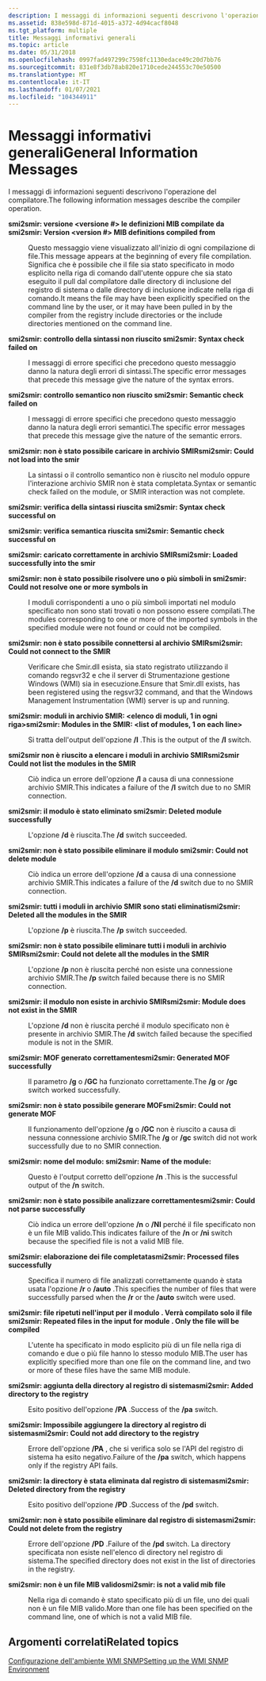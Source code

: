 ```yaml
---
description: I messaggi di informazioni seguenti descrivono l'operazione del compilatore.
ms.assetid: 838e598d-871d-4015-a372-4d94cacf8048
ms.tgt_platform: multiple
title: Messaggi informativi generali
ms.topic: article
ms.date: 05/31/2018
ms.openlocfilehash: 0997fad497299c7598fc1130edace49c20d7bb76
ms.sourcegitcommit: 831e8f3db78ab820e1710cede244553c70e50500
ms.translationtype: MT
ms.contentlocale: it-IT
ms.lasthandoff: 01/07/2021
ms.locfileid: "104344911"
---
```

# <a name="general-information-messages"></a><span data-ttu-id="7fb72-103">Messaggi informativi generali</span><span class="sxs-lookup"><span data-stu-id="7fb72-103">General Information Messages</span></span>

<span data-ttu-id="7fb72-104">I messaggi di informazioni seguenti descrivono l'operazione del compilatore.</span><span class="sxs-lookup"><span data-stu-id="7fb72-104">The following information messages describe the compiler operation.</span></span>

<dl> <dt>

<span data-ttu-id="7fb72-105"><span id="smi2smir__Version__version____MIB_definitions_compiled_from__file_name_"></span><span id="smi2smir__version__version____mib_definitions_compiled_from__file_name_"></span><span id="SMI2SMIR__VERSION__VERSION____MIB_DEFINITIONS_COMPILED_FROM__FILE_NAME_"></span>**smi2smir: versione <versione \#> le definizioni MIB compilate da <file name>**</span><span class="sxs-lookup"><span data-stu-id="7fb72-105"><span id="smi2smir__Version__version____MIB_definitions_compiled_from__file_name_"></span><span id="smi2smir__version__version____mib_definitions_compiled_from__file_name_"></span><span id="SMI2SMIR__VERSION__VERSION____MIB_DEFINITIONS_COMPILED_FROM__FILE_NAME_"></span>**smi2smir: Version <version \#> MIB definitions compiled from <file name>**</span></span>
</dt> <dd>

<span data-ttu-id="7fb72-106">Questo messaggio viene visualizzato all'inizio di ogni compilazione di file.</span><span class="sxs-lookup"><span data-stu-id="7fb72-106">This message appears at the beginning of every file compilation.</span></span> <span data-ttu-id="7fb72-107">Significa che è possibile che il file sia stato specificato in modo esplicito nella riga di comando dall'utente oppure che sia stato eseguito il pull dal compilatore dalle directory di inclusione del registro di sistema o dalle directory di inclusione indicate nella riga di comando.</span><span class="sxs-lookup"><span data-stu-id="7fb72-107">It means the file may have been explicitly specified on the command line by the user, or it may have been pulled in by the compiler from the registry include directories or the include directories mentioned on the command line.</span></span>

</dd> <dt>

<span data-ttu-id="7fb72-108"><span id="smi2smir__Syntax_check_failed_on__file_name_"></span><span id="smi2smir__syntax_check_failed_on__file_name_"></span><span id="SMI2SMIR__SYNTAX_CHECK_FAILED_ON__FILE_NAME_"></span>**smi2smir: controllo della sintassi non riuscito <file name>**</span><span class="sxs-lookup"><span data-stu-id="7fb72-108"><span id="smi2smir__Syntax_check_failed_on__file_name_"></span><span id="smi2smir__syntax_check_failed_on__file_name_"></span><span id="SMI2SMIR__SYNTAX_CHECK_FAILED_ON__FILE_NAME_"></span>**smi2smir: Syntax check failed on <file name>**</span></span>
</dt> <dd>

<span data-ttu-id="7fb72-109">I messaggi di errore specifici che precedono questo messaggio danno la natura degli errori di sintassi.</span><span class="sxs-lookup"><span data-stu-id="7fb72-109">The specific error messages that precede this message give the nature of the syntax errors.</span></span>

</dd> <dt>

<span data-ttu-id="7fb72-110"><span id="smi2smir__Semantic_check_failed_on__file_name_"></span><span id="smi2smir__semantic_check_failed_on__file_name_"></span><span id="SMI2SMIR__SEMANTIC_CHECK_FAILED_ON__FILE_NAME_"></span>**smi2smir: controllo semantico non riuscito <file name>**</span><span class="sxs-lookup"><span data-stu-id="7fb72-110"><span id="smi2smir__Semantic_check_failed_on__file_name_"></span><span id="smi2smir__semantic_check_failed_on__file_name_"></span><span id="SMI2SMIR__SEMANTIC_CHECK_FAILED_ON__FILE_NAME_"></span>**smi2smir: Semantic check failed on <file name>**</span></span>
</dt> <dd>

<span data-ttu-id="7fb72-111">I messaggi di errore specifici che precedono questo messaggio danno la natura degli errori semantici.</span><span class="sxs-lookup"><span data-stu-id="7fb72-111">The specific error messages that precede this message give the nature of the semantic errors.</span></span>

</dd> <dt>

<span data-ttu-id="7fb72-112"><span id="smi2smir__Could_not_load__file_name__into_the_smir"></span><span id="smi2smir__could_not_load__file_name__into_the_smir"></span><span id="SMI2SMIR__COULD_NOT_LOAD__FILE_NAME__INTO_THE_SMIR"></span>**smi2smir: non è stato possibile caricare <file name> in archivio SMIR**</span><span class="sxs-lookup"><span data-stu-id="7fb72-112"><span id="smi2smir__Could_not_load__file_name__into_the_smir"></span><span id="smi2smir__could_not_load__file_name__into_the_smir"></span><span id="SMI2SMIR__COULD_NOT_LOAD__FILE_NAME__INTO_THE_SMIR"></span>**smi2smir: Could not load <file name> into the smir**</span></span>
</dt> <dd>

<span data-ttu-id="7fb72-113">La sintassi o il controllo semantico non è riuscito nel modulo oppure l'interazione archivio SMIR non è stata completata.</span><span class="sxs-lookup"><span data-stu-id="7fb72-113">Syntax or semantic check failed on the module, or SMIR interaction was not complete.</span></span>

</dd> <dt>

<span data-ttu-id="7fb72-114"><span id="smi2smir__Syntax_check_successful_on__file_name_"></span><span id="smi2smir__syntax_check_successful_on__file_name_"></span><span id="SMI2SMIR__SYNTAX_CHECK_SUCCESSFUL_ON__FILE_NAME_"></span>**smi2smir: verifica della sintassi riuscita <file name>**</span><span class="sxs-lookup"><span data-stu-id="7fb72-114"><span id="smi2smir__Syntax_check_successful_on__file_name_"></span><span id="smi2smir__syntax_check_successful_on__file_name_"></span><span id="SMI2SMIR__SYNTAX_CHECK_SUCCESSFUL_ON__FILE_NAME_"></span>**smi2smir: Syntax check successful on <file name>**</span></span>
</dt> <dd></dd> <dt>

<span data-ttu-id="7fb72-115"><span id="smi2smir__Semantic_check_successful_on__file_name_"></span><span id="smi2smir__semantic_check_successful_on__file_name_"></span><span id="SMI2SMIR__SEMANTIC_CHECK_SUCCESSFUL_ON__FILE_NAME_"></span>**smi2smir: verifica semantica riuscita <file name>**</span><span class="sxs-lookup"><span data-stu-id="7fb72-115"><span id="smi2smir__Semantic_check_successful_on__file_name_"></span><span id="smi2smir__semantic_check_successful_on__file_name_"></span><span id="SMI2SMIR__SEMANTIC_CHECK_SUCCESSFUL_ON__FILE_NAME_"></span>**smi2smir: Semantic check successful on <file name>**</span></span>
</dt> <dd></dd> <dt>

<span data-ttu-id="7fb72-116"><span id="smi2smir__Loaded__file_name__successfully_into_the_smir"></span><span id="smi2smir__loaded__file_name__successfully_into_the_smir"></span><span id="SMI2SMIR__LOADED__FILE_NAME__SUCCESSFULLY_INTO_THE_SMIR"></span>**smi2smir: caricato <file name> correttamente in archivio SMIR**</span><span class="sxs-lookup"><span data-stu-id="7fb72-116"><span id="smi2smir__Loaded__file_name__successfully_into_the_smir"></span><span id="smi2smir__loaded__file_name__successfully_into_the_smir"></span><span id="SMI2SMIR__LOADED__FILE_NAME__SUCCESSFULLY_INTO_THE_SMIR"></span>**smi2smir: Loaded <file name> successfully into the smir**</span></span>
</dt> <dd></dd> <dt>

<span data-ttu-id="7fb72-117"><span id="smi2smir__Could_not_resolve_one_or_more_symbols_in__module_name_"></span><span id="smi2smir__could_not_resolve_one_or_more_symbols_in__module_name_"></span><span id="SMI2SMIR__COULD_NOT_RESOLVE_ONE_OR_MORE_SYMBOLS_IN__MODULE_NAME_"></span>**smi2smir: non è stato possibile risolvere uno o più simboli in <module name>**</span><span class="sxs-lookup"><span data-stu-id="7fb72-117"><span id="smi2smir__Could_not_resolve_one_or_more_symbols_in__module_name_"></span><span id="smi2smir__could_not_resolve_one_or_more_symbols_in__module_name_"></span><span id="SMI2SMIR__COULD_NOT_RESOLVE_ONE_OR_MORE_SYMBOLS_IN__MODULE_NAME_"></span>**smi2smir: Could not resolve one or more symbols in <module name>**</span></span>
</dt> <dd>

<span data-ttu-id="7fb72-118">I moduli corrispondenti a uno o più simboli importati nel modulo specificato non sono stati trovati o non possono essere compilati.</span><span class="sxs-lookup"><span data-stu-id="7fb72-118">The modules corresponding to one or more of the imported symbols in the specified module were not found or could not be compiled.</span></span>

</dd> <dt>

<span data-ttu-id="7fb72-119"><span id="smi2smir__Could_not_connect_to_the_SMIR"></span><span id="smi2smir__could_not_connect_to_the_smir"></span><span id="SMI2SMIR__COULD_NOT_CONNECT_TO_THE_SMIR"></span>**smi2smir: non è stato possibile connettersi al archivio SMIR**</span><span class="sxs-lookup"><span data-stu-id="7fb72-119"><span id="smi2smir__Could_not_connect_to_the_SMIR"></span><span id="smi2smir__could_not_connect_to_the_smir"></span><span id="SMI2SMIR__COULD_NOT_CONNECT_TO_THE_SMIR"></span>**smi2smir: Could not connect to the SMIR**</span></span>
</dt> <dd>

<span data-ttu-id="7fb72-120">Verificare che Smir.dll esista, sia stato registrato utilizzando il comando regsvr32 e che il server di Strumentazione gestione Windows (WMI) sia in esecuzione.</span><span class="sxs-lookup"><span data-stu-id="7fb72-120">Ensure that Smir.dll exists, has been registered using the regsvr32 command, and that the Windows Management Instrumentation (WMI) server is up and running.</span></span>

</dd> <dt>

<span data-ttu-id="7fb72-121"><span id="smi2smir__Modules_in_the_SMIR___list_of_modules__1_on_each_line_"></span><span id="smi2smir__modules_in_the_smir___list_of_modules__1_on_each_line_"></span><span id="SMI2SMIR__MODULES_IN_THE_SMIR___LIST_OF_MODULES__1_ON_EACH_LINE_"></span>**smi2smir: moduli in archivio SMIR: <elenco di moduli, 1 in ogni riga>**</span><span class="sxs-lookup"><span data-stu-id="7fb72-121"><span id="smi2smir__Modules_in_the_SMIR___list_of_modules__1_on_each_line_"></span><span id="smi2smir__modules_in_the_smir___list_of_modules__1_on_each_line_"></span><span id="SMI2SMIR__MODULES_IN_THE_SMIR___LIST_OF_MODULES__1_ON_EACH_LINE_"></span>**smi2smir: Modules in the SMIR: <list of modules, 1 on each line>**</span></span>
</dt> <dd>

<span data-ttu-id="7fb72-122">Si tratta dell'output dell'opzione **/l** .</span><span class="sxs-lookup"><span data-stu-id="7fb72-122">This is the output of the **/l** switch.</span></span>

</dd> <dt>

<span data-ttu-id="7fb72-123"><span id="smi2smir_Could_not_list_the_modules_in_the_SMIR"></span><span id="smi2smir_could_not_list_the_modules_in_the_smir"></span><span id="SMI2SMIR_COULD_NOT_LIST_THE_MODULES_IN_THE_SMIR"></span>**smi2smir non è riuscito a elencare i moduli in archivio SMIR**</span><span class="sxs-lookup"><span data-stu-id="7fb72-123"><span id="smi2smir_Could_not_list_the_modules_in_the_SMIR"></span><span id="smi2smir_could_not_list_the_modules_in_the_smir"></span><span id="SMI2SMIR_COULD_NOT_LIST_THE_MODULES_IN_THE_SMIR"></span>**smi2smir Could not list the modules in the SMIR**</span></span>
</dt> <dd>

<span data-ttu-id="7fb72-124">Ciò indica un errore dell'opzione **/l** a causa di una connessione archivio SMIR.</span><span class="sxs-lookup"><span data-stu-id="7fb72-124">This indicates a failure of the **/l** switch due to no SMIR connection.</span></span>

</dd> <dt>

<span data-ttu-id="7fb72-125"><span id="smi2smir__Deleted_module__module_name__successfully"></span><span id="smi2smir__deleted_module__module_name__successfully"></span><span id="SMI2SMIR__DELETED_MODULE__MODULE_NAME__SUCCESSFULLY"></span>**smi2smir: il modulo è stato eliminato <module name>**</span><span class="sxs-lookup"><span data-stu-id="7fb72-125"><span id="smi2smir__Deleted_module__module_name__successfully"></span><span id="smi2smir__deleted_module__module_name__successfully"></span><span id="SMI2SMIR__DELETED_MODULE__MODULE_NAME__SUCCESSFULLY"></span>**smi2smir: Deleted module <module name> successfully**</span></span>
</dt> <dd>

<span data-ttu-id="7fb72-126">L'opzione **/d** è riuscita.</span><span class="sxs-lookup"><span data-stu-id="7fb72-126">The **/d** switch succeeded.</span></span>

</dd> <dt>

<span data-ttu-id="7fb72-127"><span id="smi2smir__Could_not_delete_module__module_name_"></span><span id="smi2smir__could_not_delete_module__module_name_"></span><span id="SMI2SMIR__COULD_NOT_DELETE_MODULE__MODULE_NAME_"></span>**smi2smir: non è stato possibile eliminare il modulo <module name>**</span><span class="sxs-lookup"><span data-stu-id="7fb72-127"><span id="smi2smir__Could_not_delete_module__module_name_"></span><span id="smi2smir__could_not_delete_module__module_name_"></span><span id="SMI2SMIR__COULD_NOT_DELETE_MODULE__MODULE_NAME_"></span>**smi2smir: Could not delete module <module name>**</span></span>
</dt> <dd>

<span data-ttu-id="7fb72-128">Ciò indica un errore dell'opzione **/d** a causa di una connessione archivio SMIR.</span><span class="sxs-lookup"><span data-stu-id="7fb72-128">This indicates a failure of the **/d** switch due to no SMIR connection.</span></span>

</dd> <dt>

<span data-ttu-id="7fb72-129"><span id="smi2smir__Deleted_all_the_modules_in_the_SMIR"></span><span id="smi2smir__deleted_all_the_modules_in_the_smir"></span><span id="SMI2SMIR__DELETED_ALL_THE_MODULES_IN_THE_SMIR"></span>**smi2smir: tutti i moduli in archivio SMIR sono stati eliminati**</span><span class="sxs-lookup"><span data-stu-id="7fb72-129"><span id="smi2smir__Deleted_all_the_modules_in_the_SMIR"></span><span id="smi2smir__deleted_all_the_modules_in_the_smir"></span><span id="SMI2SMIR__DELETED_ALL_THE_MODULES_IN_THE_SMIR"></span>**smi2smir: Deleted all the modules in the SMIR**</span></span>
</dt> <dd>

<span data-ttu-id="7fb72-130">L'opzione **/p** è riuscita.</span><span class="sxs-lookup"><span data-stu-id="7fb72-130">The **/p** switch succeeded.</span></span>

</dd> <dt>

<span data-ttu-id="7fb72-131"><span id="smi2smir__Could_not_delete_all_the_modules_in_the_SMIR"></span><span id="smi2smir__could_not_delete_all_the_modules_in_the_smir"></span><span id="SMI2SMIR__COULD_NOT_DELETE_ALL_THE_MODULES_IN_THE_SMIR"></span>**smi2smir: non è stato possibile eliminare tutti i moduli in archivio SMIR**</span><span class="sxs-lookup"><span data-stu-id="7fb72-131"><span id="smi2smir__Could_not_delete_all_the_modules_in_the_SMIR"></span><span id="smi2smir__could_not_delete_all_the_modules_in_the_smir"></span><span id="SMI2SMIR__COULD_NOT_DELETE_ALL_THE_MODULES_IN_THE_SMIR"></span>**smi2smir: Could not delete all the modules in the SMIR**</span></span>
</dt> <dd>

<span data-ttu-id="7fb72-132">L'opzione **/p** non è riuscita perché non esiste una connessione archivio SMIR.</span><span class="sxs-lookup"><span data-stu-id="7fb72-132">The **/p** switch failed because there is no SMIR connection.</span></span>

</dd> <dt>

<span data-ttu-id="7fb72-133"><span id="smi2smir__Module__module_name__does_not_exist_in_the_SMIR"></span><span id="smi2smir__module__module_name__does_not_exist_in_the_smir"></span><span id="SMI2SMIR__MODULE__MODULE_NAME__DOES_NOT_EXIST_IN_THE_SMIR"></span>**smi2smir: il modulo non <module name> esiste in archivio SMIR**</span><span class="sxs-lookup"><span data-stu-id="7fb72-133"><span id="smi2smir__Module__module_name__does_not_exist_in_the_SMIR"></span><span id="smi2smir__module__module_name__does_not_exist_in_the_smir"></span><span id="SMI2SMIR__MODULE__MODULE_NAME__DOES_NOT_EXIST_IN_THE_SMIR"></span>**smi2smir: Module <module name> does not exist in the SMIR**</span></span>
</dt> <dd>

<span data-ttu-id="7fb72-134">L'opzione **/d** non è riuscita perché il modulo specificato non è presente in archivio SMIR.</span><span class="sxs-lookup"><span data-stu-id="7fb72-134">The **/d** switch failed because the specified module is not in the SMIR.</span></span>

</dd> <dt>

<span data-ttu-id="7fb72-135"><span id="smi2smir__Generated_MOF_successfully"></span><span id="smi2smir__generated_mof_successfully"></span><span id="SMI2SMIR__GENERATED_MOF_SUCCESSFULLY"></span>**smi2smir: MOF generato correttamente**</span><span class="sxs-lookup"><span data-stu-id="7fb72-135"><span id="smi2smir__Generated_MOF_successfully"></span><span id="smi2smir__generated_mof_successfully"></span><span id="SMI2SMIR__GENERATED_MOF_SUCCESSFULLY"></span>**smi2smir: Generated MOF successfully**</span></span>
</dt> <dd>

<span data-ttu-id="7fb72-136">Il parametro **/g** o **/GC** ha funzionato correttamente.</span><span class="sxs-lookup"><span data-stu-id="7fb72-136">The **/g** or **/gc** switch worked successfully.</span></span>

</dd> <dt>

<span data-ttu-id="7fb72-137"><span id="smi2smir__Could_not_generate_MOF"></span><span id="smi2smir__could_not_generate_mof"></span><span id="SMI2SMIR__COULD_NOT_GENERATE_MOF"></span>**smi2smir: non è stato possibile generare MOF**</span><span class="sxs-lookup"><span data-stu-id="7fb72-137"><span id="smi2smir__Could_not_generate_MOF"></span><span id="smi2smir__could_not_generate_mof"></span><span id="SMI2SMIR__COULD_NOT_GENERATE_MOF"></span>**smi2smir: Could not generate MOF**</span></span>
</dt> <dd>

<span data-ttu-id="7fb72-138">Il funzionamento dell'opzione **/g** o **/GC** non è riuscito a causa di nessuna connessione archivio SMIR.</span><span class="sxs-lookup"><span data-stu-id="7fb72-138">The **/g** or **/gc** switch did not work successfully due to no SMIR connection.</span></span>

</dd> <dt>

<span data-ttu-id="7fb72-139"><span id="smi2smir__Name_of_the_module___module_name_"></span><span id="smi2smir__name_of_the_module___module_name_"></span><span id="SMI2SMIR__NAME_OF_THE_MODULE___MODULE_NAME_"></span>**smi2smir: nome del modulo: <module name>**</span><span class="sxs-lookup"><span data-stu-id="7fb72-139"><span id="smi2smir__Name_of_the_module___module_name_"></span><span id="smi2smir__name_of_the_module___module_name_"></span><span id="SMI2SMIR__NAME_OF_THE_MODULE___MODULE_NAME_"></span>**smi2smir: Name of the module: <module name>**</span></span>
</dt> <dd>

<span data-ttu-id="7fb72-140">Questo è l'output corretto dell'opzione **/n** .</span><span class="sxs-lookup"><span data-stu-id="7fb72-140">This is the successful output of the **/n** switch.</span></span>

</dd> <dt>

<span data-ttu-id="7fb72-141"><span id="smi2smir__Could_not_parse__file_name__successfully"></span><span id="smi2smir__could_not_parse__file_name__successfully"></span><span id="SMI2SMIR__COULD_NOT_PARSE__FILE_NAME__SUCCESSFULLY"></span>**smi2smir: non è stato possibile analizzare <file name> correttamente**</span><span class="sxs-lookup"><span data-stu-id="7fb72-141"><span id="smi2smir__Could_not_parse__file_name__successfully"></span><span id="smi2smir__could_not_parse__file_name__successfully"></span><span id="SMI2SMIR__COULD_NOT_PARSE__FILE_NAME__SUCCESSFULLY"></span>**smi2smir: Could not parse <file name> successfully**</span></span>
</dt> <dd>

<span data-ttu-id="7fb72-142">Ciò indica un errore dell'opzione **/n** o **/NI** perché il file specificato non è un file MIB valido.</span><span class="sxs-lookup"><span data-stu-id="7fb72-142">This indicates failure of the **/n** or **/ni** switch because the specified file is not a valid MIB file.</span></span>

</dd> <dt>

<span data-ttu-id="7fb72-143"><span id="smi2smir__Processed__number__files_successfully"></span><span id="smi2smir__processed__number__files_successfully"></span><span id="SMI2SMIR__PROCESSED__NUMBER__FILES_SUCCESSFULLY"></span>**smi2smir: elaborazione dei <number> file completata**</span><span class="sxs-lookup"><span data-stu-id="7fb72-143"><span id="smi2smir__Processed__number__files_successfully"></span><span id="smi2smir__processed__number__files_successfully"></span><span id="SMI2SMIR__PROCESSED__NUMBER__FILES_SUCCESSFULLY"></span>**smi2smir: Processed <number> files successfully**</span></span>
</dt> <dd>

<span data-ttu-id="7fb72-144">Specifica il numero di file analizzati correttamente quando è stata usata l'opzione **/r** o **/auto** .</span><span class="sxs-lookup"><span data-stu-id="7fb72-144">This specifies the number of files that were successfully parsed when the **/r** or the **/auto** switch were used.</span></span>

</dd> <dt>

<span data-ttu-id="7fb72-145"><span id="smi2smir__Repeated_files_in_the_input_for_module__module_name_._Only_the_file__file_name__will_be_compiled"></span><span id="smi2smir__repeated_files_in_the_input_for_module__module_name_._only_the_file__file_name__will_be_compiled"></span><span id="SMI2SMIR__REPEATED_FILES_IN_THE_INPUT_FOR_MODULE__MODULE_NAME_._ONLY_THE_FILE__FILE_NAME__WILL_BE_COMPILED"></span>**smi2smir: file ripetuti nell'input per il modulo <module name> . Verrà compilato solo il file <file name>**</span><span class="sxs-lookup"><span data-stu-id="7fb72-145"><span id="smi2smir__Repeated_files_in_the_input_for_module__module_name_._Only_the_file__file_name__will_be_compiled"></span><span id="smi2smir__repeated_files_in_the_input_for_module__module_name_._only_the_file__file_name__will_be_compiled"></span><span id="SMI2SMIR__REPEATED_FILES_IN_THE_INPUT_FOR_MODULE__MODULE_NAME_._ONLY_THE_FILE__FILE_NAME__WILL_BE_COMPILED"></span>**smi2smir: Repeated files in the input for module <module name>. Only the file <file name> will be compiled**</span></span>
</dt> <dd>

<span data-ttu-id="7fb72-146">L'utente ha specificato in modo esplicito più di un file nella riga di comando e due o più file hanno lo stesso modulo MIB.</span><span class="sxs-lookup"><span data-stu-id="7fb72-146">The user has explicitly specified more than one file on the command line, and two or more of these files have the same MIB module.</span></span>

</dd> <dt>

<span data-ttu-id="7fb72-147"><span id="smi2smir__Added_directory__directory_name__to_the_registry"></span><span id="smi2smir__added_directory__directory_name__to_the_registry"></span><span id="SMI2SMIR__ADDED_DIRECTORY__DIRECTORY_NAME__TO_THE_REGISTRY"></span>**smi2smir: aggiunta <directory name> della directory al registro di sistema**</span><span class="sxs-lookup"><span data-stu-id="7fb72-147"><span id="smi2smir__Added_directory__directory_name__to_the_registry"></span><span id="smi2smir__added_directory__directory_name__to_the_registry"></span><span id="SMI2SMIR__ADDED_DIRECTORY__DIRECTORY_NAME__TO_THE_REGISTRY"></span>**smi2smir: Added directory <directory name> to the registry**</span></span>
</dt> <dd>

<span data-ttu-id="7fb72-148">Esito positivo dell'opzione **/PA** .</span><span class="sxs-lookup"><span data-stu-id="7fb72-148">Success of the **/pa** switch.</span></span>

</dd> <dt>

<span data-ttu-id="7fb72-149"><span id="smi2smir__Could_not_add_directory__directory_name__to_the_registry"></span><span id="smi2smir__could_not_add_directory__directory_name__to_the_registry"></span><span id="SMI2SMIR__COULD_NOT_ADD_DIRECTORY__DIRECTORY_NAME__TO_THE_REGISTRY"></span>**smi2smir: Impossibile aggiungere la directory <directory name> al registro di sistema**</span><span class="sxs-lookup"><span data-stu-id="7fb72-149"><span id="smi2smir__Could_not_add_directory__directory_name__to_the_registry"></span><span id="smi2smir__could_not_add_directory__directory_name__to_the_registry"></span><span id="SMI2SMIR__COULD_NOT_ADD_DIRECTORY__DIRECTORY_NAME__TO_THE_REGISTRY"></span>**smi2smir: Could not add directory <directory name> to the registry**</span></span>
</dt> <dd>

<span data-ttu-id="7fb72-150">Errore dell'opzione **/PA** , che si verifica solo se l'API del registro di sistema ha esito negativo.</span><span class="sxs-lookup"><span data-stu-id="7fb72-150">Failure of the **/pa** switch, which happens only if the registry API fails.</span></span>

</dd> <dt>

<span data-ttu-id="7fb72-151"><span id="smi2smir__Deleted_directory__directory_name__from_the_registry"></span><span id="smi2smir__deleted_directory__directory_name__from_the_registry"></span><span id="SMI2SMIR__DELETED_DIRECTORY__DIRECTORY_NAME__FROM_THE_REGISTRY"></span>**smi2smir: la directory è stata eliminata <directory name> dal registro di sistema**</span><span class="sxs-lookup"><span data-stu-id="7fb72-151"><span id="smi2smir__Deleted_directory__directory_name__from_the_registry"></span><span id="smi2smir__deleted_directory__directory_name__from_the_registry"></span><span id="SMI2SMIR__DELETED_DIRECTORY__DIRECTORY_NAME__FROM_THE_REGISTRY"></span>**smi2smir: Deleted directory <directory name> from the registry**</span></span>
</dt> <dd>

<span data-ttu-id="7fb72-152">Esito positivo dell'opzione **/PD** .</span><span class="sxs-lookup"><span data-stu-id="7fb72-152">Success of the **/pd** switch.</span></span>

</dd> <dt>

<span data-ttu-id="7fb72-153"><span id="smi2smir__Could_not_delete__directory_name__from_the_registry"></span><span id="smi2smir__could_not_delete__directory_name__from_the_registry"></span><span id="SMI2SMIR__COULD_NOT_DELETE__DIRECTORY_NAME__FROM_THE_REGISTRY"></span>**smi2smir: non è stato possibile eliminare <directory name> dal registro di sistema**</span><span class="sxs-lookup"><span data-stu-id="7fb72-153"><span id="smi2smir__Could_not_delete__directory_name__from_the_registry"></span><span id="smi2smir__could_not_delete__directory_name__from_the_registry"></span><span id="SMI2SMIR__COULD_NOT_DELETE__DIRECTORY_NAME__FROM_THE_REGISTRY"></span>**smi2smir: Could not delete <directory name> from the registry**</span></span>
</dt> <dd>

<span data-ttu-id="7fb72-154">Errore dell'opzione **/PD** .</span><span class="sxs-lookup"><span data-stu-id="7fb72-154">Failure of the **/pd** switch.</span></span> <span data-ttu-id="7fb72-155">La directory specificata non esiste nell'elenco di directory nel registro di sistema.</span><span class="sxs-lookup"><span data-stu-id="7fb72-155">The specified directory does not exist in the list of directories in the registry.</span></span>

</dd> <dt>

<span data-ttu-id="7fb72-156"><span id="smi2smir___file_name__is_not_a_valid_mib_file"></span><span id="SMI2SMIR___FILE_NAME__IS_NOT_A_VALID_MIB_FILE"></span>**smi2smir: <file name> non è un file MIB valido**</span><span class="sxs-lookup"><span data-stu-id="7fb72-156"><span id="smi2smir___file_name__is_not_a_valid_mib_file"></span><span id="SMI2SMIR___FILE_NAME__IS_NOT_A_VALID_MIB_FILE"></span>**smi2smir: <file name> is not a valid mib file**</span></span>
</dt> <dd>

<span data-ttu-id="7fb72-157">Nella riga di comando è stato specificato più di un file, uno dei quali non è un file MIB valido.</span><span class="sxs-lookup"><span data-stu-id="7fb72-157">More than one file has been specified on the command line, one of which is not a valid MIB file.</span></span>

</dd> </dl>

## <a name="related-topics"></a><span data-ttu-id="7fb72-158">Argomenti correlati</span><span class="sxs-lookup"><span data-stu-id="7fb72-158">Related topics</span></span>

<dl> <dt>

[<span data-ttu-id="7fb72-159">Configurazione dell'ambiente WMI SNMP</span><span class="sxs-lookup"><span data-stu-id="7fb72-159">Setting up the WMI SNMP Environment</span></span>](setting-up-the-wmi-snmp-environment.md)
</dt> </dl>

 

 



